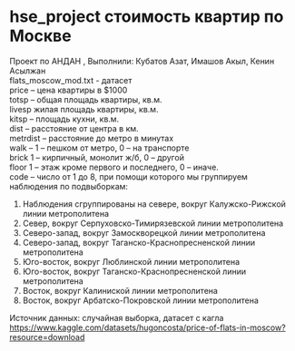 # hse_project стоимость квартир по Москве
Проект по АНДАН , Выполнили: Кубатов Азат, Имашов Акыл, Кенин Асылжан  
flats_moscow_mod.txt - датасет  
price – цена квартиры в $1000  
totsp – общая площадь квартиры, кв.м.  
livesp жилая площадь квартиры, кв.м.  
kitsp – площадь кухни, кв.м.  
dist – расстояние от центра в км.  
metrdist – расстояние до метро в минутах  
walk – 1 – пешком от метро, 0 – на транспорте  
brick 1 – кирпичный, монолит ж/б, 0 – другой  
floor 1 – этаж кроме первого и последнего, 0 – иначе.  
code – число от 1 до 8, при помощи которого мы группируем наблюдения по
подвыборкам:  
1. Наблюдения сгруппированы на севере, вокруг Калужско-Рижской линии
метрополитена  
2. Север, вокруг Серпуховско-Тимирязевской линии метрополитена  
3. Северо-запад, вокруг Замоскворецкой линии метрополитена  
4. Северо-запад, вокруг Таганско-Краснопресненской линии метрополитена  
5. Юго-восток, вокруг Люблинской линии метрополитена  
6. Юго-восток, вокруг Таганско-Краснопресненской линии метрополитена  
7. Восток, вокруг Калиниской линии метрополитена  
8. Восток, вокруг Арбатско-Покровской линии метрополитена  

Источник данных: случайная выборка, датасет с кагла
https://www.kaggle.com/datasets/hugoncosta/price-of-flats-in-moscow?resource=download
